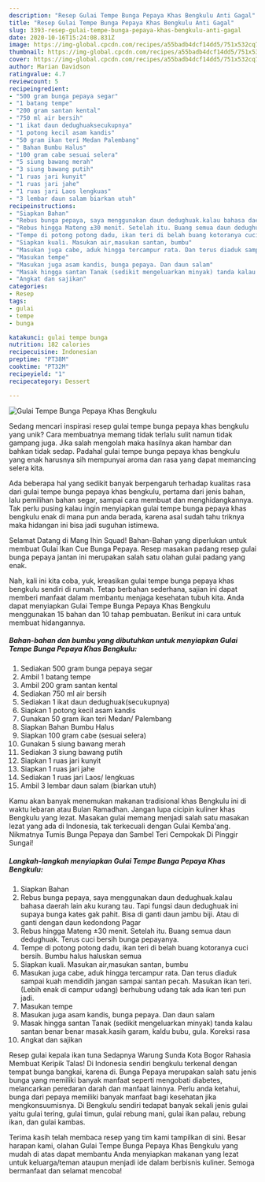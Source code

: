 ```yaml
---
description: "Resep Gulai Tempe Bunga Pepaya Khas Bengkulu Anti Gagal"
title: "Resep Gulai Tempe Bunga Pepaya Khas Bengkulu Anti Gagal"
slug: 3393-resep-gulai-tempe-bunga-pepaya-khas-bengkulu-anti-gagal
date: 2020-10-16T15:24:08.831Z
image: https://img-global.cpcdn.com/recipes/a55badb4dcf14dd5/751x532cq70/gulai-tempe-bunga-pepaya-khas-bengkulu-foto-resep-utama.jpg
thumbnail: https://img-global.cpcdn.com/recipes/a55badb4dcf14dd5/751x532cq70/gulai-tempe-bunga-pepaya-khas-bengkulu-foto-resep-utama.jpg
cover: https://img-global.cpcdn.com/recipes/a55badb4dcf14dd5/751x532cq70/gulai-tempe-bunga-pepaya-khas-bengkulu-foto-resep-utama.jpg
author: Marian Davidson
ratingvalue: 4.7
reviewcount: 5
recipeingredient:
- "500 gram bunga pepaya segar"
- "1 batang tempe"
- "200 gram santan kental"
- "750 ml air bersih"
- "1 ikat daun dedughuaksecukupnya"
- "1 potong kecil asam kandis"
- "50 gram ikan teri Medan Palembang"
- " Bahan Bumbu Halus"
- "100 gram cabe sesuai selera"
- "5 siung bawang merah"
- "3 siung bawang putih"
- "1 ruas jari kunyit"
- "1 ruas jari jahe"
- "1 ruas jari Laos lengkuas"
- "3 lembar daun salam biarkan utuh"
recipeinstructions:
- "Siapkan Bahan"
- "Rebus bunga pepaya, saya menggunakan daun dedughuak.kalau bahasa daerah lain aku kurang tau. Tapi fungsi daun dedughuak ini supaya bunga kates gak pahit. Bisa di ganti daun jambu biji. Atau di ganti dengan daun kedondong Pagar"
- "Rebus hingga Mateng ±30 menit. Setelah itu. Buang semua daun dedughuak. Terus cuci bersih bunga pepayanya."
- "Tempe di potong potong dadu, ikan teri di belah buang kotoranya cuci bersih. Bumbu halus haluskan semua"
- "Siapkan kuali. Masukan air,masukan santan, bumbu"
- "Masukan juga cabe, aduk hingga tercampur rata. Dan terus diaduk sampai kuah mendidih jangan sampai santan pecah. Masukan ikan teri.(Lebih enak di campur udang) berhubung udang tak ada ikan teri pun jadi."
- "Masukan tempe"
- "Masukan juga asam kandis, bunga pepaya. Dan daun salam"
- "Masak hingga santan Tanak (sedikit mengeluarkan minyak) tanda kalau santan benar benar masak.kasih garam, kaldu bubu, gula. Koreksi rasa"
- "Angkat dan sajikan"
categories:
- Resep
tags:
- gulai
- tempe
- bunga

katakunci: gulai tempe bunga 
nutrition: 182 calories
recipecuisine: Indonesian
preptime: "PT38M"
cooktime: "PT32M"
recipeyield: "1"
recipecategory: Dessert

---
```



![Gulai Tempe Bunga Pepaya Khas Bengkulu](https://img-global.cpcdn.com/recipes/a55badb4dcf14dd5/751x532cq70/gulai-tempe-bunga-pepaya-khas-bengkulu-foto-resep-utama.jpg)

Sedang mencari inspirasi resep gulai tempe bunga pepaya khas bengkulu yang unik? Cara membuatnya memang tidak terlalu sulit namun tidak gampang juga. Jika salah mengolah maka hasilnya akan hambar dan bahkan tidak sedap. Padahal gulai tempe bunga pepaya khas bengkulu yang enak harusnya sih mempunyai aroma dan rasa yang dapat memancing selera kita.

Ada beberapa hal yang sedikit banyak berpengaruh terhadap kualitas rasa dari gulai tempe bunga pepaya khas bengkulu, pertama dari jenis bahan, lalu pemilihan bahan segar, sampai cara membuat dan menghidangkannya. Tak perlu pusing kalau ingin menyiapkan gulai tempe bunga pepaya khas bengkulu enak di mana pun anda berada, karena asal sudah tahu triknya maka hidangan ini bisa jadi suguhan istimewa.

Selamat Datang di Mang Ihin Squad! Bahan-Bahan yang diperlukan untuk membuat Gulai Ikan Cue Bunga Pepaya. Resep masakan padang resep gulai bunga pepaya jantan ini merupakan salah satu olahan gulai padang yang enak.


Nah, kali ini kita coba, yuk, kreasikan gulai tempe bunga pepaya khas bengkulu sendiri di rumah. Tetap berbahan sederhana, sajian ini dapat memberi manfaat dalam membantu menjaga kesehatan tubuh kita. Anda dapat menyiapkan Gulai Tempe Bunga Pepaya Khas Bengkulu menggunakan 15 bahan dan 10 tahap pembuatan. Berikut ini cara untuk membuat hidangannya.

<!--inarticleads1-->

##### Bahan-bahan dan bumbu yang dibutuhkan untuk menyiapkan Gulai Tempe Bunga Pepaya Khas Bengkulu:

1. Sediakan 500 gram bunga pepaya segar
1. Ambil 1 batang tempe
1. Ambil 200 gram santan kental
1. Sediakan 750 ml air bersih
1. Sediakan 1 ikat daun dedughuak(secukupnya)
1. Siapkan 1 potong kecil asam kandis
1. Gunakan 50 gram ikan teri Medan/ Palembang
1. Siapkan  Bahan Bumbu Halus
1. Siapkan 100 gram cabe (sesuai selera)
1. Gunakan 5 siung bawang merah
1. Sediakan 3 siung bawang putih
1. Siapkan 1 ruas jari kunyit
1. Siapkan 1 ruas jari jahe
1. Sediakan 1 ruas jari Laos/ lengkuas
1. Ambil 3 lembar daun salam (biarkan utuh)


Kamu akan banyak menemukan makanan tradisional khas Bengkulu ini di waktu lebaran atau Bulan Ramadhan. Jangan lupa cicipin kuliner khas Bengkulu yang lezat. Masakan gulai memang menjadi salah satu masakan lezat yang ada di Indonesia, tak terkecuali dengan Gulai Kemba&#39;ang. Nikmatnya Tumis Bunga Pepaya dan Sambel Teri Cempokak Di Pinggir Sungai! 

<!--inarticleads2-->

##### Langkah-langkah menyiapkan Gulai Tempe Bunga Pepaya Khas Bengkulu:

1. Siapkan Bahan
1. Rebus bunga pepaya, saya menggunakan daun dedughuak.kalau bahasa daerah lain aku kurang tau. Tapi fungsi daun dedughuak ini supaya bunga kates gak pahit. Bisa di ganti daun jambu biji. Atau di ganti dengan daun kedondong Pagar
1. Rebus hingga Mateng ±30 menit. Setelah itu. Buang semua daun dedughuak. Terus cuci bersih bunga pepayanya.
1. Tempe di potong potong dadu, ikan teri di belah buang kotoranya cuci bersih. Bumbu halus haluskan semua
1. Siapkan kuali. Masukan air,masukan santan, bumbu
1. Masukan juga cabe, aduk hingga tercampur rata. Dan terus diaduk sampai kuah mendidih jangan sampai santan pecah. Masukan ikan teri.(Lebih enak di campur udang) berhubung udang tak ada ikan teri pun jadi.
1. Masukan tempe
1. Masukan juga asam kandis, bunga pepaya. Dan daun salam
1. Masak hingga santan Tanak (sedikit mengeluarkan minyak) tanda kalau santan benar benar masak.kasih garam, kaldu bubu, gula. Koreksi rasa
1. Angkat dan sajikan


Resep gulai kepala ikan tuna Sedapnya Warung Sunda Kota Bogor Rahasia Membuat Keripik Talas! Di Indonesia sendiri bengkulu terkenal dengan tempat bunga bangkai, karena di. Bunga Pepaya merupakan salah satu jenis bunga yang memiliki banyak manfaat seperti mengobati diabetes, melancarkan peredaran darah dan manfaat lainnya. Perlu anda ketahui, bunga dari pepaya memiliki banyak manfaat bagi kesehatan jika mengkonsuumisnya. Di Bengkulu sendiri tedapat banyak sekali jenis gulai yaitu gulai tering, gulai timun, gulai rebung mani, gulai ikan palau, rebung ikan, dan gulai kambas. 

Terima kasih telah membaca resep yang tim kami tampilkan di sini. Besar harapan kami, olahan Gulai Tempe Bunga Pepaya Khas Bengkulu yang mudah di atas dapat membantu Anda menyiapkan makanan yang lezat untuk keluarga/teman ataupun menjadi ide dalam berbisnis kuliner. Semoga bermanfaat dan selamat mencoba!
